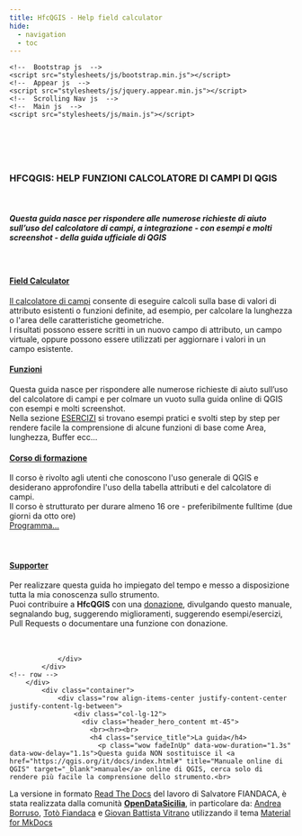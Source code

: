 ```yaml
---
title: HfcQGIS - Help field calculator
hide:
  - navigation
  - toc
---
```

<style>
.md-typeset .md-content__button {display: none!important; }
.md-footer__inner {   display: none!important; }
.md-typeset h1, .md-typeset h2 {   display: none!important; }
.md-typeset h5 {text-transform: none!important; color: #212529!important;}
.md-typeset h3 { font-weight: bold!important; color: #212529!important;}
</style
 <header>
    <!--  Jquery js  -->
    <script src="stylesheets/js/jquery-1.12.4.min.js"></script>
    <!--  Bootstrap js  -->
    <script src="stylesheets/js/bootstrap.min.js"></script>
    <!--  Appear js  -->
    <script src="stylesheets/js/jquery.appear.min.js"></script>
    <!--  Scrolling Nav js  -->
    <!--  Main js  -->
    <script src="stylesheets/js/main.js"></script>
  <!-- css home  -->
<link rel="stylesheet" href="stylesheets/hfc_home.css">   
<!-- Masthead-->
        <header class="masthead">
            <div class="container">
          </div>
        </header>

<body>
     <br>
        <section class="page-section" id="services">
              <div class="container">
                <div class="text-center">
                <h3 class="main_title">HFCQGIS: HELP FUNZIONI CALCOLATORE DI CAMPI DI QGIS</h3><br>
  <h5 class="sub_title">Questa guida nasce per rispondere alle numerose richieste di aiuto sull’uso del calcolatore di campi, a integrazione - con esempi e molti screenshot - della guida ufficiale di QGIS</h5> <br>
         <!--        <a class="btn btn-primary btn-xl text-uppercase" href="{{ page.next_page.url | url }}" title="{{ page.next_page.title | striptags }}" class="md-button md-button--primary">Consulta la guida </a>
          <a class="btn btn-primary btn-xl text-uppercase" href="{{ config.repo_url }}" title="{{ lang.t('source.link.title') }}" class="md-button"> GitHub  </a> -->
		  
<!--  SERVICES PART START  -->
<!--  <section id="services" class="services_area  pt-115 pb-120"> -->
 <section id="services pt-115 pb-120"> 
        <div class="container ">
            <div class="row justify-content-center">
                <div class="col-lg-6">
                    <div class="section_title text-center pb-30">
           <!-- <h3 class="main_title">HFCQGIS: HELP FUNZIONI CALCOLATORE DI CAMPI DI QGIS</h3><br>
                        <h5 class="sub_title">Questa guida nasce per rispondere alle numerose richieste di aiuto sull’uso del calcolatore di campi, a integrazione - con esempi e molti screenshot - della guida ufficiale di QGIS</h5> -->   
                </div>
            </div>
<!-- row -->
            <div class="row">
                <div class="col-lg-3 col-sm-6">
                    <div class="single_service mt-30 wow fadeInUpBig" data-wow-duration="1.3s" data-wow-delay="0.2s">
                        <div class="service_icon">
                            <i class="lni lni-calculator"></i>
                        </div>
                        <div class="service_content">
                            <h4 class="service_title"><a href="https://hfcqgis-md.readthedocs.io/it/latest/calcolatore_campi/field_calc/" title="Il calcolatore di campi" target="_parent">Field Calculator</a></h4>
                            <p><a href="https://hfcqgis-md.readthedocs.io/it/latest/calcolatore_campi/field_calc/" title="Il calcolatore di campi" target="_parent">Il calcolatore di campi</a> consente di eseguire calcoli sulla base di valori di attributo esistenti o funzioni definite, ad esempio, per calcolare la lunghezza o l'area delle caratteristiche geometriche.<br>
                            I risultati possono essere scritti in un nuovo campo di attributo, un campo virtuale, oppure possono essere utilizzati per aggiornare i valori in un campo esistente.</p>
                        </div>
                    </div> 
	<!-- single service -->
                </div>
                <div class="col-lg-3 col-sm-6">
                    <div class="single_service mt-30 wow fadeInUpBig" data-wow-duration="1.3s" data-wow-delay="0.5s">
                        <div class="service_icon">
                            <i class="lni lni-ruler-pencil"></i>
                        </div>
                        <div class="service_content">
                            <h4 class="service_title"><a href="https://hfcqgis-md.readthedocs.io/it/latest/gr_funzioni/elenco_funzioni/" title="Elenco funzioni QGIS" target="_parent">Funzioni</a></h4>
                            <p>Questa guida nasce per rispondere alle numerose richieste di aiuto sull&rsquo;uso del calcolatore di campi e per colmare un vuoto sulla guida online di QGIS con esempi e molti screenshot.<br>
                            Nella sezione <a href="https://hfcqgis-md.readthedocs.io/it/latest/esempi/lista_esempi/" title="USO DELLE FUNZIONI" target="_parent">ESERCIZI</a> si trovano esempi pratici e svolti step by step per rendere facile la comprensione di alcune funzioni di base come Area, lunghezza, Buffer ecc...</p>
                        </div>
                    </div>
	<!-- single service -->
                </div>
                <div class="col-lg-3 col-sm-6">
                    <div class="single_service mt-30 wow fadeInUpBig" data-wow-duration="1.3s" data-wow-delay="0.8s">
                        <div class="service_icon">
                            <i class="lni lni-euro"></i>
                        </div>
                        <div class="service_content">
                            <h4 class="service_title"><a href="https://hfcqgis-md.readthedocs.io/it/latest/corso_formazione/corso_di_formazione/" title="Corso di formazione (Novità)" target="_parent">Corso di formazione</a></h4>
                          <p>Il corso è rivolto agli utenti che conoscono l'uso generale di QGIS e desiderano approfondire l'uso della tabella attributi e del calcolatore di campi.<br>
                              Il corso è strutturato per durare almeno 16 ore - preferibilmente fulltime (due giorni da otto ore)<br>
                            <a href="https://hfcqgis-md.readthedocs.io/it/latest/corso_formazione/corso_di_formazione/" title="Corso di formazione | Programma" target="_blank">Programma...</a> <br>&nbsp;&nbsp;&nbsp;&nbsp;&nbsp;&nbsp;&nbsp;&nbsp;&nbsp;&nbsp;<br>&nbsp;&nbsp;&nbsp;&nbsp;&nbsp;&nbsp;&nbsp;&nbsp;</p>
                        </div>
                    </div> 
	<!-- single service -->
                </div>
                <div class="col-lg-3 col-sm-6">
                    <div class="single_service mt-30 wow fadeInUpBig" data-wow-duration="1.3s" data-wow-delay="0.2s">
                        <div class="service_icon">
                           <i class="lni lni-users"></i>
                        </div>
                      <div class="service_content">
                        <h4 class="service_title"><a href="https://hfcqgis-md.readthedocs.io/it/latest/contributing/" title="Supporter" target="_parent">Supporter </a></h4>
                          <p>Per realizzare questa guida ho impiegato del tempo e messo a disposizione tutta la mia conoscenza sullo strumento.<br>	  
						  Puoi contribuire a&nbsp;<strong>HfcQGIS</strong> con una <a href="https://hfcqgis-md.readthedocs.io/it/latest/contributing/#donazione" target="_blank">donazione</a>, divulgando questo manuale, segnalando bug, suggerendo miglioramenti, suggerendo esempi/esercizi, Pull Requests o documentare una funzione con donazione.<br>&nbsp;&nbsp;<br>&nbsp;&nbsp;</p>
                      </div>
                    </div> 
       <!-- single service -->
                </div>

                </div>
            </div>
	<!-- row -->
        </div>
		    <div class="container">
                <div class="row align-items-center justify-content-center justify-content-lg-between">
                    <div class="col-lg-12">
                      <div class="header_hero_content mt-45"> 
                        <br><hr><br>
                        <h4 class="service_title">La guida</h4>
                          <p class="wow fadeInUp" data-wow-duration="1.3s" data-wow-delay="1.1s">Questa guida NON sostituisce il <a href="https://qgis.org/it/docs/index.html#" title="Manuale online di QGIS" target="_blank">manuale</a> online di QGIS, cerca solo di rendere più facile la comprensione dello strumento.<br>
La versione in formato <a href="https://docs.readthedocs.io/en/latest/index.html" title="Read The Docs" target="_blank">Read The Docs</a> del lavoro di Salvatore FIANDACA, è stata realizzata dalla comunità <a href="https://hfcqgis-md.readthedocs.io/it/latest/ods/" title="OpenDataSicilia"><strong>OpenDataSicilia</strong></a>, in particolare da: <a href="https://twitter.com/aborruso" title="Andrea Borruso" target="_blank">Andrea Borruso</a>, <a href="https://twitter.com/totofiandaca" title="Totò Fiandaca" target="_blank">Totò Fiandaca</a> e <a href="https://twitter.com/gbvitrano" title="Giovan Battista Vitrano" target="_blank">Giovan Battista Vitrano</a> utilizzando il tema <a href="https://squidfunk.github.io/mkdocs-material/" target="_blank" rel="noopener">Material for MkDocs</a></p>
                          </div> 
                  </div>
</body>
